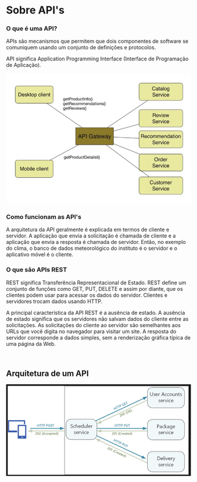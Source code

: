 <h1>Sobre API's</h1>

<h3>O que é uma API?</h3>
<p>APIs são mecanismos que permitem que dois componentes de software se comuniquem usando um conjunto de definições e protocolos. </p>

<p>API significa Application Programming Interface (Interface de Programação de Aplicação).</p>

<img src="../assets/WhatsApp Image 2023-10-17 at 8.49.14 PM.jpeg">

<h3>Como funcionam as API's</h3>
<p>A arquitetura da API geralmente é explicada em termos de cliente e servidor. A aplicação que envia a solicitação é chamada de cliente e a aplicação que envia a resposta é chamada de servidor. Então, no exemplo do clima, o banco de dados meteorológico do instituto é o servidor e o aplicativo móvel é o cliente. </p>


<h3>O que são APIs REST</h3>
<p>REST significa Transferência Representacional de Estado. REST define um conjunto de funções como GET, PUT, DELETE e assim por diante, que os clientes podem usar para acessar os dados do servidor. Clientes e servidores trocam dados usando HTTP.</p>
<p>A principal característica da API REST é a ausência de estado. A ausência de estado significa que os servidores não salvam dados do cliente entre as solicitações. As solicitações do cliente ao servidor são semelhantes aos URLs que você digita no navegador para visitar um site. A resposta do servidor corresponde a dados simples, sem a renderização gráfica típica de uma página da Web.</p>

<br>

<h2>Arquitetura de um API</h2>

<img src="../assets/WhatsApp Image 2023-10-18 at 6.45.47 PM.jpeg">








